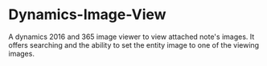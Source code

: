 # Dynamics-Image-View
A dynamics 2016 and 365 image viewer to view attached note's images. It offers searching and the ability to set the entity image to one of the viewing images.
